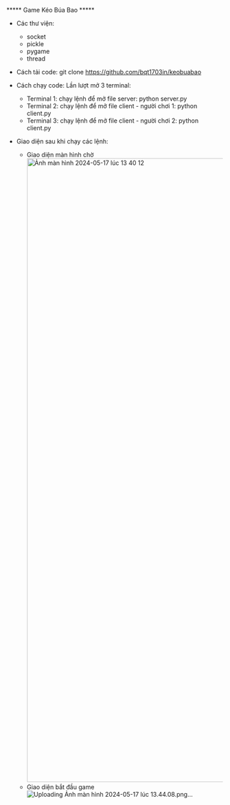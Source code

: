 ***** Game Kéo Búa Bao *****
* Các thư viện:
  - socket
  - pickle
  - pygame
  - thread
* Cách tải code:
  git clone https://github.com/bqt1703in/keobuabao
* Cách chạy code:
  Lần lượt mở 3 terminal:
  + Terminal 1: chạy lệnh để mở file server: python server.py
  + Terminal 2: chạy lệnh để mở file client - người chơi 1: python client.py
  + Terminal 3: chạy lệnh để mở file client - người chơi 2: python client.py

* Giao diện sau khi chạy các lệnh:
  - Giao diện màn hình chờ  <img width="1448" alt="Ảnh màn hình 2024-05-17 lúc 13 40 12" src="https://github.com/bqt1703in/keobuabao/assets/132136933/b10eacab-647a-4d34-b598-83e519872f33">
  - Giao diện bắt đầu game 
![Uploading Ảnh màn hình 2024-05-17 lúc 13.44.08.png…]()
